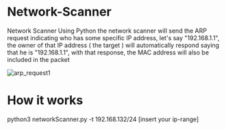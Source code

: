 # Network-Scanner
Network Scanner Using Python the network scanner will send the ARP request indicating who has some specific IP address, let's say "192.168.1.1", the owner of that IP address ( the target ) will automatically respond saying that he is "192.168.1.1", with that response, the MAC address will also be included in the packet

![arp_request1](https://github.com/user-attachments/assets/f2d0d950-336e-4f37-b7ed-fb685587e523)


# How it works 
python3 networkScanner.py -t 192.168.132/24 [insert your ip-range]

